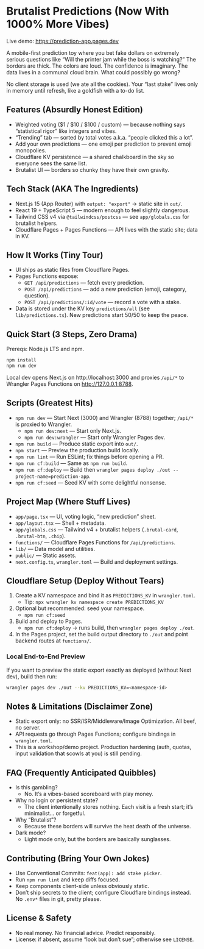 # Brutalist Predictions (Now With 1000% More Vibes)
Live demo: https://prediction-app.pages.dev

A mobile-first prediction toy where you bet fake dollars on extremely serious questions like “Will the printer jam while the boss is watching?” The borders are thick. The colors are loud. The confidence is imaginary. The data lives in a communal cloud brain. What could possibly go wrong?

No client storage is used (we ate all the cookies). Your “last stake” lives only in memory until refresh, like a goldfish with a to-do list.

## Features (Absurdly Honest Edition)
- Weighted voting ($1 / $10 / $100 / custom) — because nothing says “statistical rigor” like integers and vibes.
- “Trending” tab — sorted by total votes a.k.a. “people clicked this a lot”.
- Add your own predictions — one emoji per prediction to prevent emoji monopolies.
- Cloudflare KV persistence — a shared chalkboard in the sky so everyone sees the same list.
- Brutalist UI — borders so chunky they have their own gravity.

## Tech Stack (AKA The Ingredients)
- Next.js 15 (App Router) with `output: "export"` → static site in `out/`.
- React 19 + TypeScript 5 — modern enough to feel slightly dangerous.
- Tailwind CSS v4 via `@tailwindcss/postcss` — see `app/globals.css` for brutalist helpers.
- Cloudflare Pages + Pages Functions — API lives with the static site; data in KV.

## How It Works (Tiny Tour)
- UI ships as static files from Cloudflare Pages.
- Pages Functions expose:
  - `GET /api/predictions` — fetch every prediction.
  - `POST /api/predictions` — add a new prediction (emoji, category, question).
  - `POST /api/predictions/:id/vote` — record a vote with a stake.
- Data is stored under the KV key `predictions/all` (see `lib/predictions.ts`). New predictions start 50/50 to keep the peace.

## Quick Start (3 Steps, Zero Drama)
Prereqs: Node.js LTS and npm.

```bash
npm install
npm run dev
```

Local dev opens Next.js on http://localhost:3000 and proxies `/api/*` to Wrangler Pages Functions on http://127.0.0.1:8788.

## Scripts (Greatest Hits)
- `npm run dev` — Start Next (3000) and Wrangler (8788) together; `/api/*` is proxied to Wrangler.
  - `npm run dev:next` — Start only Next.js.
  - `npm run dev:wrangler` — Start only Wrangler Pages dev.
- `npm run build` — Produce static export into `out/`.
- `npm start` — Preview the production build locally.
- `npm run lint` — Run ESLint; fix things before opening a PR.
- `npm run cf:build` — Same as `npm run build`.
- `npm run cf:deploy` — Build then `wrangler pages deploy ./out --project-name=prediction-app`.
- `npm run cf:seed` — Seed KV with some delightful nonsense.

## Project Map (Where Stuff Lives)
- `app/page.tsx` — UI, voting logic, “new prediction” sheet.
- `app/layout.tsx` — Shell + metadata.
- `app/globals.css` — Tailwind v4 + brutalist helpers (`.brutal-card`, `.brutal-btn`, `.chip`).
- `functions/` — Cloudflare Pages Functions for `/api/predictions`.
- `lib/` — Data model and utilities.
- `public/` — Static assets.
- `next.config.ts`, `wrangler.toml` — Build and deployment settings.

## Cloudflare Setup (Deploy Without Tears)
1. Create a KV namespace and bind it as `PREDICTIONS_KV` in `wrangler.toml`.
   - Tip: `npx wrangler kv namespace create PREDICTIONS_KV`
2. Optional but recommended: seed your namespace.
   - `npm run cf:seed`
3. Build and deploy to Pages.
   - `npm run cf:deploy` → runs build, then `wrangler pages deploy ./out`.
4. In the Pages project, set the build output directory to `./out` and point backend routes at `functions/`.

### Local End‑to‑End Preview
If you want to preview the static export exactly as deployed (without Next dev), build then run:

```bash
wrangler pages dev ./out --kv PREDICTIONS_KV=<namespace-id>
```

## Notes & Limitations (Disclaimer Zone)
- Static export only: no SSR/ISR/Middleware/Image Optimization. All beef, no server.
- API requests go through Pages Functions; configure bindings in `wrangler.toml`.
- This is a workshop/demo project. Production hardening (auth, quotas, input validation that scowls at you) is still pending.

## FAQ (Frequently Anticipated Quibbles)
- Is this gambling?
  - No. It’s a vibes-based scoreboard with play money.
- Why no login or persistent state?
  - The client intentionally stores nothing. Each visit is a fresh start; it’s minimalist… or forgetful.
- Why “Brutalist”?
  - Because these borders will survive the heat death of the universe.
- Dark mode?
  - Light mode only, but the borders are basically sunglasses.

## Contributing (Bring Your Own Jokes)
- Use Conventional Commits: `feat(app): add stake picker`.
- Run `npm run lint` and keep diffs focused.
- Keep components client-side unless obviously static.
- Don’t ship secrets to the client; configure Cloudflare bindings instead. No `.env*` files in git, pretty please.

## License & Safety
- No real money. No financial advice. Predict responsibly.
- License: if absent, assume “look but don’t sue”; otherwise see `LICENSE`.
